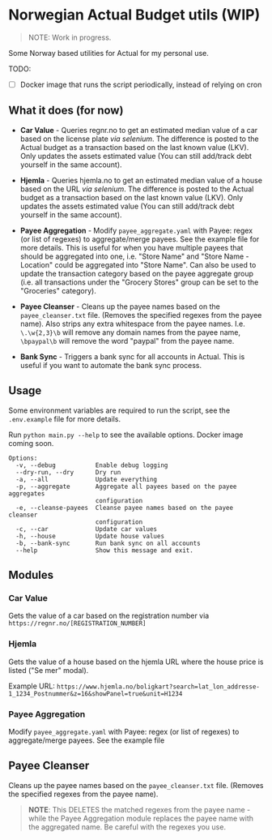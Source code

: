 # Norwegian Actual Budget utils (WIP)

> NOTE: Work in progress.

Some Norway based utilities for Actual for my personal use.

TODO:

- [ ] Docker image that runs the script periodically, instead of relying on cron

## What it does (for now)

- **Car Value** - Queries regnr.no to get an estimated median value of a car based on the license plate _via selenium_.
  The difference is posted to the Actual budget as a transaction based on the last known value (LKV). Only updates the
  assets estimated value (You can still add/track debt yourself in the same account).

- **Hjemla** - Queries hjemla.no to get an estimated median value of a house based on the URL _via selenium_. The
  difference is posted to the Actual budget as a transaction based on the last known value (LKV). Only updates the
  assets estimated value (You can still add/track debt yourself in the same account).

- **Payee Aggregation** - Modify `payee_aggregate.yaml` with Payee: regex (or list of regexes) to aggregate/merge
  payees. See the example file for more details. This is useful for when you have multiple payees that should be
  aggregated into one, i.e. "Store Name" and "Store Name - Location" could be aggregated into "Store Name". Can also
  be used to update the transaction category based on the payee aggregate group (i.e. all transactions under the
  "Grocery Stores" group can be set to the "Groceries" category).

- **Payee Cleanser** - Cleans up the payee names based on the `payee_cleanser.txt` file. (Removes the specified regexes
  from the payee name). Also strips any extra whitespace from the payee names. I.e. `\.\w{2,3}\b` will remove any domain
  names from the payee name, `\bpaypal\b` will remove the word "paypal" from the payee name.

- **Bank Sync** - Triggers a bank sync for all accounts in Actual. This is useful if you want to automate the bank sync
  process.

## Usage

Some environment variables are required to run the script, see the `.env.example` file for more details.

Run `python main.py --help` to see the available options. Docker image coming soon.

```shell
Options:
  -v, --debug           Enable debug logging
  --dry-run, --dry      Dry run
  -a, --all             Update everything
  -p, --aggregate       Aggregate all payees based on the payee aggregates
                        configuration
  -e, --cleanse-payees  Cleanse payee names based on the payee cleanser
                        configuration
  -c, --car             Update car values
  -h, --house           Update house values
  -b, --bank-sync       Run bank sync on all accounts
  --help                Show this message and exit.
  ```

## Modules

### Car Value

Gets the value of a car based on the registration number via `https://regnr.no/[REGISTRATION_NUMBER]`

### Hjemla

Gets the value of a house based on the hjemla URL where the house price is listed ("Se mer" modal).

Example URL: `https://www.hjemla.no/boligkart?search=lat_lon_addresse-1_1234_Postnummer&z=16&showPanel=true&unit=H1234`

### Payee Aggregation

Modify `payee_aggregate.yaml` with Payee: regex (or list of regexes) to aggregate/merge payees. See the example file

## Payee Cleanser

Cleans up the payee names based on the `payee_cleanser.txt` file. (Removes the specified regexes from the payee name).

> **NOTE**: This DELETES the matched regexes from the payee name - while the Payee Aggregation module replaces the payee
> name with the aggregated name. Be careful with the regexes you use.